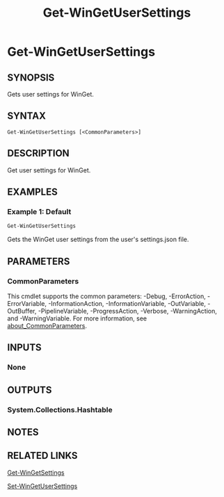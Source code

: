 ﻿---
external help file: Microsoft.WinGet.Client.Cmdlets.dll-Help.xml
Module Name: Microsoft.WinGet.Client
ms.date: 08/01/2024
online version:
schema: 2.0.0
title: Get-WinGetUserSettings
---

# Get-WinGetUserSettings

## SYNOPSIS
Gets user settings for WinGet.

## SYNTAX

```
Get-WinGetUserSettings [<CommonParameters>]
```

## DESCRIPTION

Get user settings for WinGet.

## EXAMPLES

### Example 1: Default

```powershell
Get-WinGetUserSettings
```

Gets the WinGet user settings from the user's settings.json file.

## PARAMETERS

### CommonParameters

This cmdlet supports the common parameters: -Debug, -ErrorAction, -ErrorVariable,
-InformationAction, -InformationVariable, -OutVariable, -OutBuffer, -PipelineVariable,
-ProgressAction, -Verbose, -WarningAction, and -WarningVariable. For more information, see
[about_CommonParameters](http://go.microsoft.com/fwlink/?LinkID=113216).

## INPUTS

### None

## OUTPUTS

### System.Collections.Hashtable

## NOTES

## RELATED LINKS

[Get-WinGetSettings](Get-WinGetSettings.md)

[Set-WinGetUserSettings](Set-WinGetUserSettings.md)
